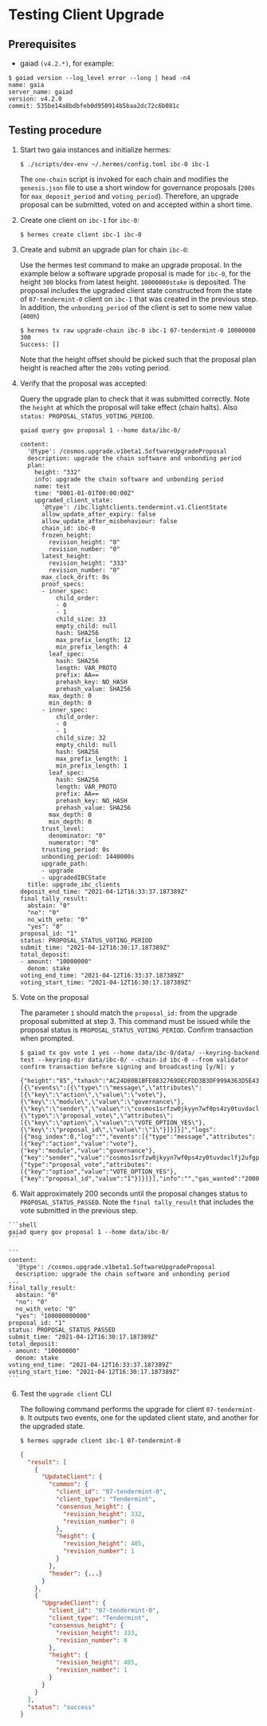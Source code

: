 # Testing Client Upgrade

## Prerequisites

- gaiad `(v4.2.*)`, for example:

```shell
$ gaiad version --log_level error --long | head -n4
name: gaia
server_name: gaiad
version: v4.2.0
commit: 535be14a8bdbfeb0d950914b5baa2dc72c6b081c
```

## Testing procedure

1. Start two gaia instances and initialize hermes:

    ```shell
    $ ./scripts/dev-env ~/.hermes/config.toml ibc-0 ibc-1
    ```
    The `one-chain` script is invoked for each chain and modifies the `genesis.json` file to use a short window for governance proposals (`200s` for `max_deposit_period` and `voting_period`). Therefore, an upgrade proposal can be submitted, voted on and accepted within a short time.

2. Create one client on `ibc-1` for `ibc-0`:

    ```shell
    $ hermes create client ibc-1 ibc-0
    ```

3. Create and submit an upgrade plan for chain `ibc-0`:

    Use the hermes test command to make an upgrade proposal. In the example below a software upgrade proposal is made for `ibc-0`, for the height `300` blocks from latest height. `10000000stake` is deposited.
    The proposal includes the upgraded client state constructed from the state of `07-tendermint-0` client on `ibc-1` that was created in the previous step. In addition, the `unbonding_period` of the client is set to some new value (`400h`)

    ```shell
    $ hermes tx raw upgrade-chain ibc-0 ibc-1 07-tendermint-0 10000000 300
    Success: []
    ```

    Note that the height offset should be picked such that the proposal plan height is reached after the `200s` voting period.

 4. Verify that the proposal was accepted:

    Query the upgrade plan to check that it was submitted correctly. Note the `height` at which the proposal will take effect (chain halts). Also `status: PROPOSAL_STATUS_VOTING_PERIOD`.

    ```shell
    gaiad query gov proposal 1 --home data/ibc-0/
    ```
    ```
    content:
      '@type': /cosmos.upgrade.v1beta1.SoftwareUpgradeProposal
      description: upgrade the chain software and unbonding period
      plan:
        height: "332"
        info: upgrade the chain software and unbonding period
        name: test
        time: "0001-01-01T00:00:00Z"
        upgraded_client_state:
          '@type': /ibc.lightclients.tendermint.v1.ClientState
          allow_update_after_expiry: false
          allow_update_after_misbehaviour: false
          chain_id: ibc-0
          frozen_height:
            revision_height: "0"
            revision_number: "0"
          latest_height:
            revision_height: "333"
            revision_number: "0"
          max_clock_drift: 0s
          proof_specs:
          - inner_spec:
              child_order:
              - 0
              - 1
              child_size: 33
              empty_child: null
              hash: SHA256
              max_prefix_length: 12
              min_prefix_length: 4
            leaf_spec:
              hash: SHA256
              length: VAR_PROTO
              prefix: AA==
              prehash_key: NO_HASH
              prehash_value: SHA256
            max_depth: 0
            min_depth: 0
          - inner_spec:
              child_order:
              - 0
              - 1
              child_size: 32
              empty_child: null
              hash: SHA256
              max_prefix_length: 1
              min_prefix_length: 1
            leaf_spec:
              hash: SHA256
              length: VAR_PROTO
              prefix: AA==
              prehash_key: NO_HASH
              prehash_value: SHA256
            max_depth: 0
            min_depth: 0
          trust_level:
            denominator: "0"
            numerator: "0"
          trusting_period: 0s
          unbonding_period: 1440000s
          upgrade_path:
          - upgrade
          - upgradedIBCState
      title: upgrade_ibc_clients
    deposit_end_time: "2021-04-12T16:33:37.187389Z"
    final_tally_result:
      abstain: "0"
      "no": "0"
      no_with_veto: "0"
      "yes": "0"
    proposal_id: "1"
    status: PROPOSAL_STATUS_VOTING_PERIOD
    submit_time: "2021-04-12T16:30:17.187389Z"
    total_deposit:
    - amount: "10000000"
      denom: stake
    voting_end_time: "2021-04-12T16:33:37.187389Z"
    voting_start_time: "2021-04-12T16:30:17.187389Z"
    ```

 5. Vote on the proposal

    The parameter `1` should match the `proposal_id:` from the upgrade proposal submitted at step 3. 
    This command must be issued while the proposal status is `PROPOSAL_STATUS_VOTING_PERIOD`. Confirm transaction when prompted.

    ```shell
    $ gaiad tx gov vote 1 yes --home data/ibc-0/data/ --keyring-backend test --keyring-dir data/ibc-0/ --chain-id ibc-0 --from validator
    confirm transaction before signing and broadcasting [y/N]: y
    
    {"height":"85","txhash":"AC24D80B1BFE0832769DECFDD3B3DF999A363D5E4390B0B673344FFDED9150B2","codespace":"","code":0,"data":"0A060A04766F7465","raw_log":"[{\"events\":[{\"type\":\"message\",\"attributes\":[{\"key\":\"action\",\"value\":\"vote\"},{\"key\":\"module\",\"value\":\"governance\"},{\"key\":\"sender\",\"value\":\"cosmos1srfzw0jkyyn7wf0ps4zy0tuvdaclfj2ufgp6w3\"}]},{\"type\":\"proposal_vote\",\"attributes\":[{\"key\":\"option\",\"value\":\"VOTE_OPTION_YES\"},{\"key\":\"proposal_id\",\"value\":\"1\"}]}]}]","logs":[{"msg_index":0,"log":"","events":[{"type":"message","attributes":[{"key":"action","value":"vote"},{"key":"module","value":"governance"},{"key":"sender","value":"cosmos1srfzw0jkyyn7wf0ps4zy0tuvdaclfj2ufgp6w3"}]},{"type":"proposal_vote","attributes":[{"key":"option","value":"VOTE_OPTION_YES"},{"key":"proposal_id","value":"1"}]}]}],"info":"","gas_wanted":"200000","gas_used":"43716","tx":null,"timestamp":""}
    ```

  6. Wait approximately 200 seconds until the proposal changes status to `PROPOSAL_STATUS_PASSED`.
     Note the `final tally_result` that includes the vote submitted in the previous step.

    ```shell
    gaiad query gov proposal 1 --home data/ibc-0/
    ```
    
    ```
    content:
      '@type': /cosmos.upgrade.v1beta1.SoftwareUpgradeProposal
      description: upgrade the chain software and unbonding period
    ...
    final_tally_result:
      abstain: "0"
      "no": "0"
      no_with_veto: "0"
      "yes": "100000000000"
    proposal_id: "1"
    status: PROPOSAL_STATUS_PASSED
    submit_time: "2021-04-12T16:30:17.187389Z"
    total_deposit:
    - amount: "10000000"
      denom: stake
    voting_end_time: "2021-04-12T16:33:37.187389Z"
    voting_start_time: "2021-04-12T16:30:17.187389Z"
    ```

6. Test the `upgrade client` CLI

    The following command performs the upgrade for client `07-tendermint-0`. It outputs two events, one for the updated client state,
    and another for the upgraded state.

    ```shell
    $ hermes upgrade client ibc-1 07-tendermint-0
    ```
    ```json
    {
      "result": [
        {
          "UpdateClient": {
            "common": {
              "client_id": "07-tendermint-0",
              "client_type": "Tendermint",
              "consensus_height": {
                "revision_height": 332,
                "revision_number": 0
              },
              "height": {
                "revision_height": 485,
                "revision_number": 1
              }
            },
            "header": {...}
          }
        },
        {
          "UpgradeClient": {
            "client_id": "07-tendermint-0",
            "client_type": "Tendermint",
            "consensus_height": {
              "revision_height": 333,
              "revision_number": 0
            },
            "height": {
              "revision_height": 485,
              "revision_number": 1
            }
          }
        }
      ],
      "status": "success"
    }
    ```
